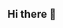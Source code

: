 ## Hi there 👋

<!--
**Teimuran/Teimuran** is a ✨ _special_ ✨ repository because its `README.md` (this file) appears on your GitHub profile.

Here are some ideas to get you started:

- 🔭 I’m currently working on 
- 🌱 I’m currently learning at SPBSTU(Software Engineering)
- 📫 How to reach me: timyrik6100@gmail.com
- 😄 Pronouns: he/him
-->
